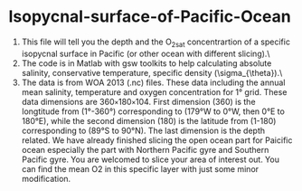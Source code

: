 # Isopycnal-surface-of-Pacific-Ocean

1. This file will tell you the depth and the O<sub>2sat</sub> concentrartion of a specific isopycnal surface in Pacific (or other ocean with different slicing).\
2. The code is in Matlab with gsw toolkits to help calculating absolute salinity, conservative temperature, specific density (\sigma_{\theta}).\
3. The data is from WOA 2013 (.nc) files. These data including the annual mean salinity, temperature and oxygen concentration for 1° grid. These data dimensions are 360`×`180`×`104. First dimension (360) is the longtitude from (1°-360°) corresponding to (179°W to 0°W, then 0°E to 180°E), while the second dimension (180) is the latitude from (1-180) corresponding to (89°S to 90°N). The last dimension is the depth related. We have already finished slicing the open ocean part for Paicific ocean especially the part with Northern Pacific gyre and Southern Pacific gyre. You are welcomed to slice your area of interest out. You can find the mean O2 in this specific layer with just some minor modification.  
